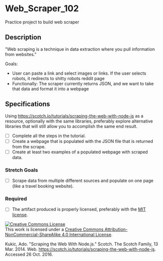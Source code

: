 # Web_Scraper_102
Practice project to build web scraper
## Description
"Web scraping is a technique in data extraction where you pull information from websites."

Goals:

- User can paste a link and select images or links. If the user selects robots, it redirects to shitty robots reddit page
- Functionally: The scraper currently returns JSON, and we want to take that data and format it into a webpage 

## Specifications

Using https://scotch.io/tutorials/scraping-the-web-with-node-js as a resource, optionally with the same libraries, preferably explore alternative libraries that will still allow you to accomplish the same end result.
- [ ] Complete all the steps in the tutorial.
- [ ] Create a webpage that is populated with the JSON file that is returned from the scrape.
- [ ] Create at least two examples of a populated webpage with scraped data.

### Stretch Goals
- [ ] Scrape data from multiple different sources and populate on one page (like a travel booking website).

### Required
- [ ] The artifact produced is properly licensed, preferably with the [MIT license](https://opensource.org/licenses/MIT).

<!-- LICENSE -->

<a rel="license" href="http://creativecommons.org/licenses/by-nc-sa/4.0/"><img alt="Creative Commons License" style="border-width:0" src="https://i.creativecommons.org/l/by-nc-sa/4.0/80x15.png" /></a>
<br />This work is licensed under a <a rel="license" href="http://creativecommons.org/licenses/by-nc-sa/4.0/">Creative Commons Attribution-NonCommercial-ShareAlike 4.0 International License</a>.

 Kukic, Ado. "Scraping the Web With Node.js." Scotch. The Scotch Family, 13 Mar. 2014. Web. https://scotch.io/tutorials/scraping-the-web-with-node-js. Accessed 26 Oct. 2016.
